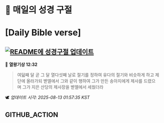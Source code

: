 # 🙏 매일의 성경 구절
# [Daily Bible verse]
## [![README에 성경구절 업데이트](https://github.com/DONGSUKA/first_test/actions/workflows/update-readme-bible.yml/badge.svg)](https://github.com/DONGSUKA/first_test/actions/workflows/update-readme-bible.yml)
<!-- START_BIBLE_VERSE -->
📖 **열왕기상 12:32**
> 여덟째 달 곧 그 달 열다섯째 날로 절기를 정하여 유다의 절기와 비슷하게 하고 제단에 올라가되 벧엘에서 그와 같이 행하여 그가 만든 송아지에게 제사를 드렸으며 그가 지은 산당의 제사장을 벧엘에서 세웠더라

🕊️ _업데이트 시각: 2025-08-13 01:57:35 KST_
  <!-- END_BIBLE_VERSE -->
## GITHUB_ACTION
